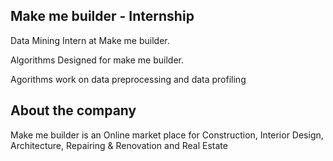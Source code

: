 ## Make me builder - Internship

Data Mining Intern at Make me builder.

Algorithms Designed for make me builder.


Agorithms work on data preprocessing and data profiling

## About the company

Make me builder is an Online market place for Construction, Interior Design, Architecture, Repairing & Renovation and Real Estate



